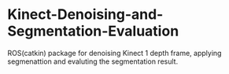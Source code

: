 # Kinect-Denoising-and-Segmentation-Evaluation

ROS(catkin) package for denoising Kinect 1 depth frame, applying segmenattion and evaluting the segmentation result.
